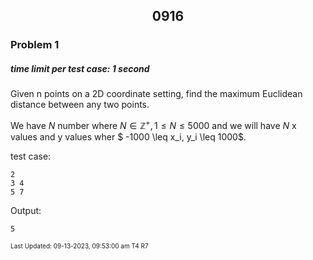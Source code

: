 <h2 align="center">0916</h2>

### Problem 1
##### time limit per test case: 1 second 

Given n points on a 2D coordinate setting, find the maximum Euclidean distance between any two points.

We have $N$ number where $N \in \mathbb{Z}^+, 1 \leq N \leq 5000$ and we will have $N$ x values and y values wher $ -1000 \leq x_i, y_i \leq 1000$.

test case:
```
2
3 4
5 7
```
Output:
```
5
```
<font size = 1>Last Updated: 09-13-2023, 09:53:00 am T4 R7</font>
